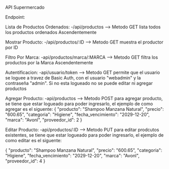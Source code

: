 API Supermercado

Endpoint:

Lista de Productos Ordenados:
-/api/productos --> Metodo GET lista todos los productos ordenados Ascendentemente 

Mostrar Producto:
-/api/productos/:ID --> Metodo GET muestra el productor por ID

Filtro Por Marca:
-api/productos/marca/:MARCA --> Metodo GET filtra los productos por la Marca Ascendentemente

Autentificacion:
-api/usuario/token --> Metodo GET permite que el usuario se loguee a travez de Basic Auth, con el usuario "webadmin" y la contraseña "admin". Si no esta logueado no se puede editar ni agregar productos

Agregar Producto:
-api/productos --> Metodo POST para agregar producto, se tiene que estar logueado para poder ingresarlo, el ejemplo de como agregar es el siguente:
{
    "producto": "Shampoo Manzana Natural",
        "precio": "600.65",
        "categoria": "Higiene",
        "fecha_vencimiento": "2029-12-20",
        "marca": "Avonl",
        "proveedor_id": 2
}

Editar Producto:
-api/productos/:ID --> Metodo PUT para editar prodcutos existentes, se tiene que estar logueado para poder ingresarlo, el ejemplo de como editar es el siguente:

{
    "producto": "Shampoo Manzana Natural",
        "precio": "600.65",
        "categoria": "Higiene",
        "fecha_vencimiento": "2029-12-20",
        "marca": "Avonl",
        "proveedor_id": 4
}


